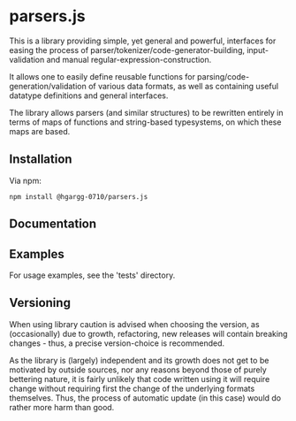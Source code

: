 # parsers.js

This is a library providing simple, yet general and powerful, interfaces for easing the process of
parser/tokenizer/code-generator-building, input-validation and manual regular-expression-construction.

It allows one to easily define reusable functions for parsing/code-generation/validation of various data formats,
as well as containing useful datatype definitions and general interfaces.

The library allows parsers (and similar structures) to be rewritten entirely in terms of maps of functions and
string-based typesystems, on which these maps are based.

## Installation

Via npm:

```
npm install @hgargg-0710/parsers.js
```

## Documentation

<!-- TODO: make a LIST of all the versions' documentation references (before v0.2)... -->

<!-- ! DELETE ALL AFTER HERE! -->

## Examples

For usage examples, see the 'tests' directory.

## Versioning

When using library caution is advised when choosing the version,
as (occasionally) due to growth, refactoring, new releases will
contain breaking changes - thus, a precise version-choice is recommended.

As the library is (largely) independent and
its growth does not get to be motivated by outside sources,
nor any reasons beyond those of purely bettering nature,
it is fairly unlikely that code written using it will
require change without requiring first the change of the underlying
formats themselves. Thus, the process of automatic update
(in this case) would do rather more harm than good.
